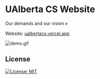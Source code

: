 # UAlberta CS Website

Our demands and our vision ✊

Website: [ualbertacs.vercel.app](https://ualbertacs.vercel.app/)

![demo.gif](./demo.gif)

## License

[![License: MIT](https://img.shields.io/badge/License-MIT-blue.svg)](https://opensource.org/licenses/MIT)

